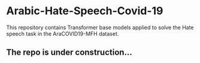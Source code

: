 # Arabic-Hate-Speech-Covid-19
This repository contains Transformer base models applied to solve the Hate speech task in the AraCOVID19-MFH dataset.  

## The repo is under construction...
